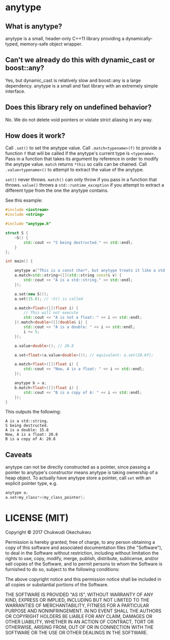 # anytype

## What is anytype?

anytype is a small, header-only C++11 library providing a dynamically-typed, memory-safe object wrapper.

## Can't we already do this with dynamic_cast or boost::any?

Yes, but dynamic_cast is relatively slow and boost::any is a large dependency. anytype is a small and fast library with an extremely simple interface.

## Does this library rely on undefined behavior?

No. We do not delete void pointers or violate strict aliasing in any way.

## How does it work?

Call `.set()` to set the anytype value. Call `.match<typename>(f)` to provide a function `f` that will be called if the anytype's current type is `<typename>`. Pass in a function that takes its argument by reference in order to modify the anytype value. `match` returns `*this` so calls can be chained. Call `.value<typename>()` to attempt to extract the value of the anytype.

`set()` never throws. `match()` can only throw if you pass in a function that throws. `value()` throws a `std::runtime_exception` if you attempt to extract a different type from the one the anytype contains.

See this example:

```c++
#include <iostream>
#include <string>

#include "anytype.h"

struct S {
    ~S() {
        std::cout << "S being destructed." << std::endl;
    }
};

int main() {

    anytype a("This is a const char*, but anytype treats it like a std::string");
    a.match<std::string>([](std::string const& v) {
        std::cout << "A is a std::string." << std::endl;
    });

    a.set(new S());
    a.set(15.8); // ~S() is called

    a.match<float>([](float i) {
        // This will not execute
        std::cout << "A is not a float: " << i << std::endl;
    }).match<double>([](double& i) {
        std::cout << "A is a double: " << i << std::endl;
        i += 5;
    });

    a.value<double>(); // 20.8

    a.set<float>(a.value<double>()); // equivalent: a.set(20.8f);

    a.match<float>([](float i) {
        std::cout << "Now, A is a float: " << i << std::endl;
    });

    anytype b = a;
    b.match<float>([](float i) {
        std::cout << "B is a copy of A: " << i << std::endl;
    });
}
```

This outputs the following:

```
A is a std::string.
S being destructed.
A is a double: 15.8
Now, A is a float: 20.8
B is a copy of A: 20.8
```

## Caveats

anytype can not be directly constructed as a pointer, since passing a pointer to anytype's constructor means anytype is taking ownership of a heap object. To actually have anytype store a pointer, call `set` with an explicit pointer type, e.g.

```c++
anytype a;
a.set<my_class*>(my_class_pointer);
```

# LICENSE (MIT)

Copyright &copy; 2017 Chukwudi Okechukwu

Permission is hereby granted, free of charge, to any person obtaining a copy of this software and associated documentation files (the "Software"), to deal in the Software without restriction, including without limitation the rights to use, copy, modify, merge, publish, distribute, sublicense, and/or sell copies of the Software, and to permit persons to whom the Software is furnished to do so, subject to the following conditions:

The above copyright notice and this permission notice shall be included in all copies or substantial portions of the Software.

THE SOFTWARE IS PROVIDED "AS IS", WITHOUT WARRANTY OF ANY KIND, EXPRESS OR IMPLIED, INCLUDING BUT NOT LIMITED TO THE WARRANTIES OF MERCHANTABILITY, FITNESS FOR A PARTICULAR PURPOSE AND NONINFRINGEMENT. IN NO EVENT SHALL THE AUTHORS OR COPYRIGHT HOLDERS BE LIABLE FOR ANY CLAIM, DAMAGES OR OTHER LIABILITY, WHETHER IN AN ACTION OF CONTRACT, TORT OR OTHERWISE, ARISING FROM, OUT OF OR IN CONNECTION WITH THE SOFTWARE OR THE USE OR OTHER DEALINGS IN THE SOFTWARE.

